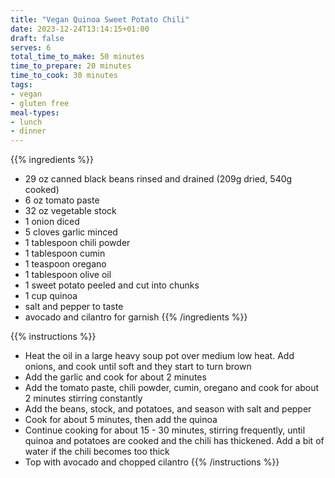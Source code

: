 ```yaml
---
title: "Vegan Quinoa Sweet Potato Chili"
date: 2023-12-24T13:14:15+01:00
draft: false
serves: 6
total_time_to_make: 50 minutes
time_to_prepare: 20 minutes
time_to_cook: 30 minutes
tags:
- vegan
- gluten free
meal-types:
- lunch
- dinner
---
```


{{% ingredients %}}
- 29 oz canned black beans rinsed and drained (209g dried, 540g cooked)
- 6 oz tomato paste
- 32 oz vegetable stock
- 1 onion diced
- 5 cloves garlic minced
- 1 tablespoon chili powder
- 1 tablespoon cumin
- 1 teaspoon oregano
- 1 tablespoon olive oil
- 1 sweet potato peeled and cut into chunks
- 1 cup quinoa
- salt and pepper to taste
- avocado and cilantro for garnish
{{% /ingredients %}}

{{% instructions %}}
- Heat the oil in a large heavy soup pot over medium low heat. Add onions, and cook until soft and they start to turn brown
- Add the garlic and cook for about 2 minutes
- Add the tomato paste, chili powder, cumin, oregano and cook for about 2 minutes stirring constantly
- Add the beans, stock, and potatoes, and season with salt and pepper
- Cook for about 5 minutes, then add the quinoa
- Continue cooking for about 15 - 30 minutes, stirring frequently, until quinoa and potatoes are cooked and the chili has thickened. Add a bit of water if the chili becomes too thick
- Top with avocado and chopped cilantro
{{% /instructions %}}
